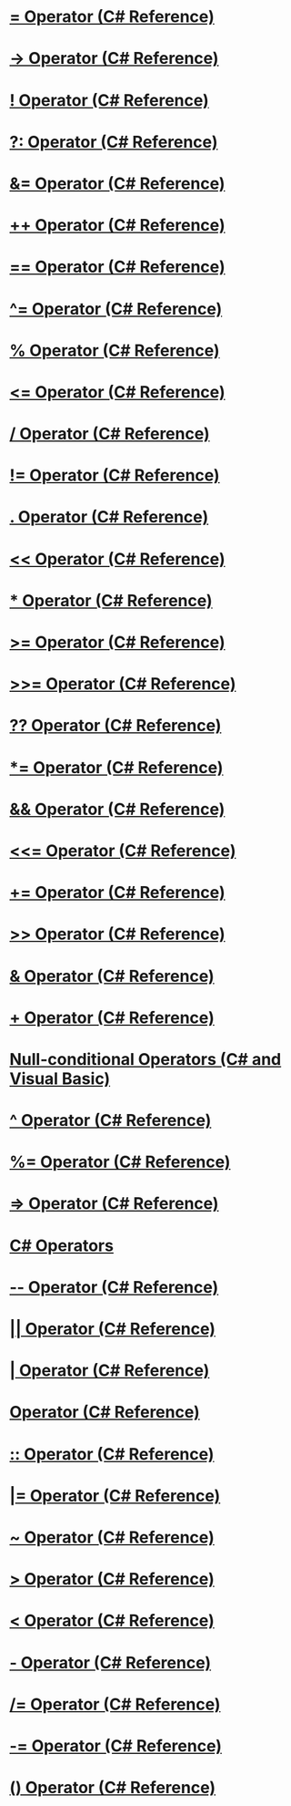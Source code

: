 # [= Operator (C# Reference)](assignment-operator.md)
# [-> Operator (C# Reference)](dereference-operator.md)
# [! Operator (C# Reference)](logical-negation-operator.md)
# [?: Operator (C# Reference)](conditional-operator.md)
# [&= Operator (C# Reference)](and-assignment-operator.md)
# [++ Operator (C# Reference)](increment-operator.md)
# [== Operator (C# Reference)](equality-comparison-operator.md)
# [^= Operator (C# Reference)](xor-assignment-operator.md)
# [% Operator (C# Reference)](modulus-operator.md)
# [<= Operator (C# Reference)](less-than-equal-operator.md)
# [/ Operator (C# Reference)](operator-csharp-reference.md)
# [!= Operator (C# Reference)](not-equal-operator.md)
# [. Operator (C# Reference)](member-access-operator.md)
# [<< Operator (C# Reference)](left-shift-operator.md)
# [* Operator (C# Reference)](multiplication-operator.md)
# [>= Operator (C# Reference)](greater-than-equal-operator.md)
# [>>= Operator (C# Reference)](right-shift-assignment-operator.md)
# [?? Operator (C# Reference)](null-conditional-operator.md)
# [*= Operator (C# Reference)](multiplication-assignment-operator.md)
# [&& Operator (C# Reference)](conditional-and-operator.md)
# [<<= Operator (C# Reference)](left-shift-assignment-operator.md)
# [+= Operator (C# Reference)](addition-assignment-operator.md)
# [>> Operator (C# Reference)](right-shift-operator.md)
# [& Operator (C# Reference)](and-operator.md)
# [+ Operator (C# Reference)](addition-operator.md)
# [Null-conditional Operators (C# and Visual Basic)](null-conditional-operators.md)
# [^ Operator (C# Reference)](xor-operator.md)
# [%= Operator (C# Reference)](modulus-assignment-operator.md)
# [=> Operator (C# Reference)](lambda-operator.md)
# [C# Operators](index.md)
# [-- Operator (C# Reference)](decrement-operator.md)
# [|| Operator (C# Reference)](conditional-or-operator.md)
# [| Operator (C# Reference)](or-operator.md)
# [Operator (C# Reference)](operator-csharp-reference.md)
# [:: Operator (C# Reference)](namespace-alias-qualifer.md)
# [|= Operator (C# Reference)](or-assignment-operator.md)
# [~ Operator (C# Reference)](bitwise-complement-operator.md)
# [> Operator (C# Reference)](greater-than-operator.md)
# [< Operator (C# Reference)](less-than-operator.md)
# [- Operator (C# Reference)](operator-csharp-reference.md)
# [/= Operator (C# Reference)](operator-csharp-reference.md)
# [-= Operator (C# Reference)](operator-csharp-reference.md)
# [() Operator (C# Reference)](invocation-operator.md)
